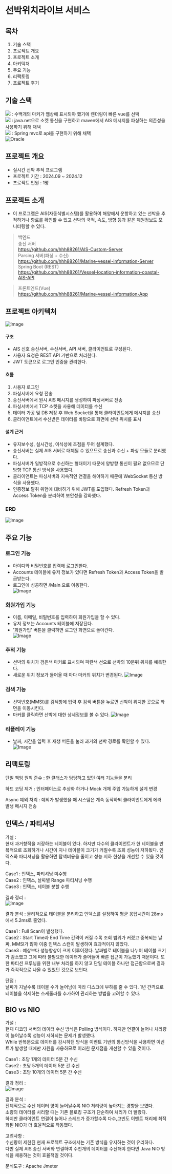 # 선박위치라이브 서비스  

## 목차
1. 기술 스택    
2. 프로젝트 개요    
3. 프로젝트 소개  
4. 아키텍처   
5. 주요 기능   
6. 리팩토링  
7. 프로젝트 후기  

## 기술 스택
<img src="https://img.shields.io/badge/vue.js-41B883?style=for-the-badge&logo=vue.js&logoColor=white"> : 수백개의 마커가 웹상에 표시되야 했기에 렌더링이 빠른 vue를 선택  
<img src="https://img.shields.io/badge/java-007396?style=for-the-badge&logo=OpenJDK&logoColor=white"> : java.net으로 소켓 통신을 구현하고 maven에서 AIS 메시지를 파싱하는 의존성을 사용하기 위해 채택  
<img src="https://img.shields.io/badge/springboot-6DB33F?style=for-the-badge&logo=springboot&logoColor=white"> : Spring mvc로 api를 구현하기 위해 채택  
![Oracle](https://img.shields.io/badge/Oracle-F80000?style=for-the-badge&logo=oracle&logoColor=white) 

## 프로젝트 개요
- 실시간 선박 추적 프로그램
- 프로젝트 기간 : 2024.09 ~ 2024.12
- 프로젝트 인원 : 1명

## 프로젝트 소개
- 이 프로그램은 AIS(자동식별시스템)를 활용하여 해양에서 운항하고 있는 선박을 추적하거나 항로를 확인할 수 있고 선박의 국적, 속도, 방향 등과 같은 제원정보도 모니터링할 수 있다.

> 백엔드  
> 송신 서버    
https://github.com/hhh88261/AIS-Custom-Server  
> Parsing 서버(파싱 + 수신)      
https://github.com/hhh88261/Marine-vessel-information-Server  
> Spring Boot (REST)  
https://github.com/hhh88261/Vessel-location-information-coastal-AIS-API  

> 프론트엔드(Vue)     
https://github.com/hhh88261/Marine-vessel-information-App


## 프로젝트 아키텍처
![Image](https://github.com/user-attachments/assets/9a21127b-2a39-4f6c-b945-d9cda011596c)
#### 구조
- AIS 신호 송신서버, 수신서버, API 서버, 클라이언트로 구성된다.  
- 사용자 요청은 REST API 기반으로 처리한다.
- JWT 토큰으로 로그인 인증을 관리한다. 
  
#### 흐름
1. 사용자 로그인
2. 파싱서버에 요청 전송
3. 송신서버에서 원시 AIS 메시지를 생성하여 파싱서버로 전송  
4. 파싱서버에서 TCP 소켓을 사용해 데이터를 수신 
5. 데이터 가공 및 DB 저장 후 Web Socket을 통해 클라이언트에게 메시지를 송신  
6. 클라이언트에서 수신받은 데이터를 바탕으로 화면에 선박 위치를 표시

#### 설계 근거  
- 유지보수성, 실시간성, 이식성에 초점을 두어 설계했다.  
- 송신서버는 실제 AIS 서버로 대체될 수 있으므로 송신과 수신 + 파싱 모듈로 분리했다.    
- 파싱서버가 일방적으로 수신하는 형태이기 때문에 양방향 통신이 필요 없으므로 단방향 TCP 통신 방식을 사용했다.      
- 클라이언트는 파싱서버와 지속적인 연결을 해야하기 때문에 WebSocket 통신 방식을 사용했다.
- 인증정보 탈취 위험에 대비하기 위해 JWT를 도입했다. Refresh Token과 Access Token을 분리하여 보안성을 강화했다.


### ERD
![Image](https://github.com/user-attachments/assets/0eb312bf-c9cd-45cb-acd3-949be7af0a5a)

## 주요 기능

### 로그인 기능  
- 아이디와 비밀번호를 입력해 로그인한다.  
- Accounts 테이블에 유저 정보가 있다면 Refresh Token과 Access Token을 발급받는다.  
- 로그인에 성공하면 /Main 으로 이동한다.   
![Image](https://github.com/user-attachments/assets/d79a5ca1-fc32-4937-83b2-43c8aa646326)


### 회원가입 기능  
- 이름, 이메일, 비밀번호를 입력하여 회원가입을 할 수 있다.  
- 유저 정보는 Accounts 테이블에 저장된다.  
- '회원가입' 버튼을 클릭하면 로그인 화면으로 돌아간다.  
![Image](https://github.com/user-attachments/assets/49d80740-ea2c-4063-ae49-8d45cba005d1)

### 추적 기능
- 선박의 위치가 검은색 마커로 표시되며 파란색 선으로 선박의 10분뒤 위치를 예측한다.
- 새로운 위치 정보가 들어올 때 마다 마커의 위치가 변경된다.
![Image](https://github.com/user-attachments/assets/088d9dbf-1b16-4827-9f1d-6a69e13e3a95)

### 검색 기능
- 선박번호(MMSI)를 검색창에 입력 후 검색 버튼을 누르면 선박이 위치한 곳으로 화면을 이동시킨다.
- 마커를 클릭하면 선박에 대한 상세정보를 볼 수 있다.
![Image](https://github.com/user-attachments/assets/186752a2-506e-426f-8f8b-899772e7682d)

### 리플레이 기능
- 날짜, 시간을 입력 후 재생 버튼을 눌러 과거의 선박 경로를 확인할 수 있다.
![Image](https://github.com/user-attachments/assets/03120119-992e-4074-a9aa-b8ab4cfb21a1)


## 리팩토링

단일 책임 원칙 준수 : 한 클래스가 담당하고 있던 여러 기능들을 분리

하드 코딩 제거 : 인터페이스로 추상화 하거나 Mock 개체 주입 가능하게 설계 변경

Async 예외 처리 : 예외가 발생했을 때 시스템은 계속 동작하되 클라이언트에게 에러 발생 메시지 전송

## 인덱스 / 파티셔닝  
가설 :   
현재 과거항적을 저장하는 테이블이 있다. 
하지만 다수의 클라이언트가 한 테이블을 반복적으로 조회하거나 시간이 지나 테이블이 크기가 커질수록 조회 성능이 저하됬다. 인덱스와 파티셔닝을 활용하면 탐색비용을 줄이고 성능 저하 현상을 개선할 수 있을 것이다.

Case1 : 인덱스, 파티셔닝 미수행  
Case2 : 인덱스, 날짜별 Range 파티셔닝 수행  
Case3 : 인덱스, 테이블 분할 수행  

결과 정리 :  
![Image](https://github.com/user-attachments/assets/84413299-c0e2-485c-99bb-bd81a12ab1a8)

결과 분석 : 
물리적으로 테이블을 분리하고 인덱스를 설정하여 평균 응답시간이 28ms에서 5.2ms로 줄었다.

Case1 : Full Scan이 발생했다.  
Case2 : Start Time과 End Time 간격이 커질 수록 조회 범위가 커졌고 중복되는 날짜, MMSI가 많아 이중 인덱스 스캔이 발생하여 효과적이지 않았다.  
Case3 : 예상보다 성능향상이 크게 이루어졌다. 날짜별로 테이블을 나누어 테이블 크기가 감소했고 그에 따라 불필요한 데이터가 줄어들어 빠른 접근이 가능했기 때문이다. 또한 파티션 프루닝을 위한 내부 처리를 하지 않고 단일 테이블 하나만 접근함으로써 결과가 즉각적으로 나올 수 있었던 것으로 보인다.  

단점 :   
날짜가 지날수록 테이블 수가 늘어남에 따라 디스크에 부하를 줄 수 있다. 1년 간격으로 테이블을 삭제하는 스케줄러를 추가하여 관리하는 방법을 고려할 수 있다.


## BIO vs NIO
가설 :   
현재 디코딩 서버의 데이터 수신 방식은 Polling 방식이다. 
하지만 연결이 늘어나 처리량이 늘어날수록 성능이 저하되는 문제가 발생했다.    
While 반복문으로 데이터를 감시하던 방식을 이벤트 기반의 통신방식을 사용하면 이벤트가 발생할 때에만 자원을 사용하므로 이러한 문제점을 개선할 수 있을 것이다.  

Case1 : 초당 1개의 데이터 5분 간 수신  
Case2 : 초당 5개의 데이터 5분 간 수신  
Case3 : 초당 10개의 데이터 5분 간 수신    

결과 정리 :   
![Image](https://github.com/user-attachments/assets/f44090e4-1ed3-40df-883d-038eeb567284)  

결과 분석 :   
전체적으로 수신 데이터 양이 늘어날수록 NIO 처리량이 높아지는 경향을 보였다.  
소량의 데이터를 처리할 때는 기존 블로킹 구조가 단순하여 처리가 더 빨랐다.   
하지만 클라이언트 연결이 늘어나 스레드가 증가할수록 다수,고빈도 이벤트 처리에 최적화된 NIO가 더 효율적으로 작동했다.    

고려사항 :  
수신량이 제한된 현재 프로젝트 구조에서는 기존 방식을 유지하는 것이 유리하다.    
다만 실제 AIS 송신 서버와 연결하여 수천개의 데이터를 수신해야 한다면 Java NIO 방식을 채용하는 것이 효율적일 것이다.  

분석도구 : Apache Jmeter    



